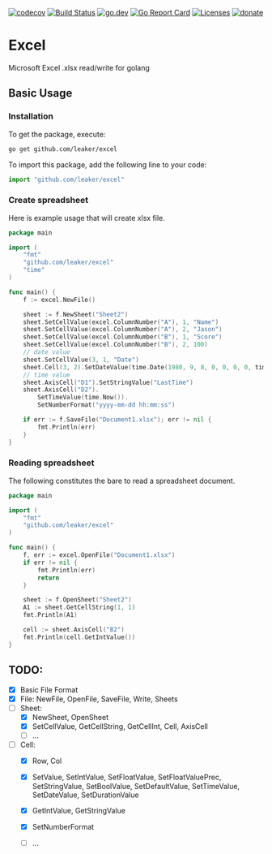 [![codecov](https://codecov.io/gh/leaker/excel/branch/main/graph/badge.svg)](https://codecov.io/gh/leaker/excel)
[![Build Status](https://github.com/leaker/excel/workflows/build/badge.svg)](https://github.com/leaker/excel)
[![go.dev](https://img.shields.io/badge/go.dev-reference-007d9c?logo=go&logoColor=white)](https://pkg.go.dev/github.com/leaker/excel)
[![Go Report Card](https://goreportcard.com/badge/github.com/leaker/excel)](https://goreportcard.com/report/github.com/leaker/excel)
[![Licenses](https://img.shields.io/badge/license-bsd-orange.svg)](https://opensource.org/licenses/BSD-2-Clause)
[![donate](https://img.shields.io/badge/Donate-PayPal-green.svg)](about::blank)

# Excel

Microsoft Excel .xlsx read/write for golang

## Basic Usage

### Installation

To get the package, execute:

```bash
go get github.com/leaker/excel
```

To import this package, add the following line to your code:

```js
import "github.com/leaker/excel"
```

### Create spreadsheet

Here is example usage that will create xlsx file.

```go
package main

import (
	"fmt"
	"github.com/leaker/excel"
	"time"
)

func main() {
	f := excel.NewFile()

	sheet := f.NewSheet("Sheet2")
	sheet.SetCellValue(excel.ColumnNumber("A"), 1, "Name")
	sheet.SetCellValue(excel.ColumnNumber("A"), 2, "Jason")
	sheet.SetCellValue(excel.ColumnNumber("B"), 1, "Score")
	sheet.SetCellValue(excel.ColumnNumber("B"), 2, 100)
	// date value 
	sheet.SetCellValue(3, 1, "Date")
	sheet.Cell(3, 2).SetDateValue(time.Date(1980, 9, 8, 0, 0, 0, 0, time.Local))
	// time value
	sheet.AxisCell("D1").SetStringValue("LastTime")
	sheet.AxisCell("D2").
		SetTimeValue(time.Now()).
		SetNumberFormat("yyyy-mm-dd hh:mm:ss")

	if err := f.SaveFile("Document1.xlsx"); err != nil {
		fmt.Println(err)
	}
}
```

### Reading spreadsheet

The following constitutes the bare to read a spreadsheet document.

```go
package main

import (
	"fmt"
	"github.com/leaker/excel"
)

func main() {
	f, err := excel.OpenFile("Document1.xlsx")
	if err != nil {
		fmt.Println(err)
		return
	}

	sheet := f.OpenSheet("Sheet2")
	A1 := sheet.GetCellString(1, 1)
	fmt.Println(A1)

	cell := sheet.AxisCell("B2")
	fmt.Println(cell.GetIntValue())
}
```

## TODO:

- [x] Basic File Format
- [x] File: NewFile, OpenFile, SaveFile, Write, Sheets
- [ ] Sheet:
    - [x] NewSheet, OpenSheet
    - [x] SetCellValue, GetCellString, GetCellInt, Cell, AxisCell
    - [ ] ...
- [ ] Cell:
    - [x] Row, Col
    - [x] SetValue, SetIntValue, SetFloatValue, SetFloatValuePrec, SetStringValue, SetBoolValue, SetDefaultValue,
      SetTimeValue, SetDateValue, SetDurationValue
    - [x] GetIntValue, GetStringValue
    - [x] SetNumberFormat
    - [ ] ...

    